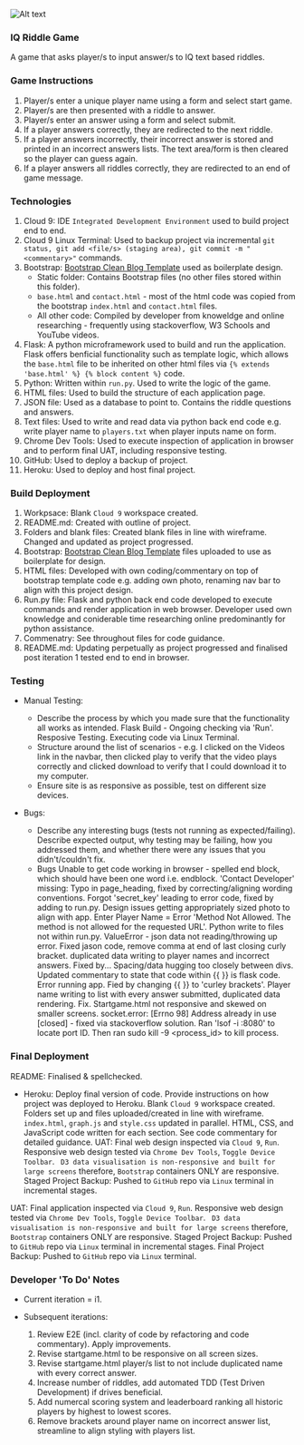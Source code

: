![Alt text](https://ak4.picdn.net/shutterstock/videos/16982824/thumb/1.jpg?i10c=img.resize(height:160))

### IQ Riddle Game
A game that asks player/s to input answer/s to IQ text based riddles.

### Game Instructions
1. Player/s enter a unique player name using a form and select start game.
2. Player/s are then presented with a riddle to answer.
3. Player/s enter an answer using a form and select submit.
4. If a player answers correctly, they are redirected to the next riddle.
5. If a player answers incorrectly, their incorrect answer is stored and printed in an incorrect answers lists. The text area/form is then cleared so the player can guess again.
6. If a player answers all riddles correctly, they are redirected to an end of game message.

### Technologies
1. Cloud 9: IDE `Integrated Development Environment` used to build project end to end.
2. Cloud 9 Linux Terminal: Used to backup project via incremental `git status, git add <file/s> (staging area), git commit -m "<commentary>"` commands.
3. Bootstrap: [Bootstrap Clean Blog Template](https://startbootstrap.com/template-overviews/clean-blog/) used as boilerplate design.
    * Static folder: Contains Bootstrap files (no other files stored within this folder).
    * `base.html` and `contact.html` - most of the html code was copied from the bootstrap `index.html` and `contact.html` files.
    * All other code: Compiled by developer from knoweldge and online researching - frequently using stackoverflow, W3 Schools and YouTube videos.
4. Flask: A python microframework used to build and run the application. Flask offers benficial functionality such as template logic, which allows the `base.html` file to be inherited on other html files via `{% extends 'base.html' %} {% block content %}` code.
5. Python: Written within `run.py`. Used to write the logic of the game.
6. HTML files: Used to build the structure of each application page.
7. JSON file: Used as a database to point to. Contains the riddle questions and answers.
8. Text files: Used to write and read data via python back end code e.g. write player name to `players.txt` when player inputs name on form.
9. Chrome Dev Tools: Used to execute inspection of application in browser and to perform final UAT, including responsive testing.
10. GitHub: Used to deploy a backup of project.
11. Heroku: Used to deploy and host final project.

### Build Deployment
1. Workpsace: Blank `Cloud 9` workspace created.
2. README.md: Created with outline of project.
3. Folders and blank files: Created blank files in line with wireframe. Changed and updated as project progressed.
4. Bootstrap: [Bootstrap Clean Blog Template](https://startbootstrap.com/template-overviews/clean-blog/) files uploaded to use as boilerplate for design.
5. HTML files: Developed with own coding/commentary on top of bootstrap template code e.g. adding own photo, renaming nav bar to align with this project design. 
6. Run.py file: Flask and python back end code developed to execute commands and render application in web browser. Developer used own knowledge and coniderable time researching online predominantly for python assistance.
7. Commenatry: See throughout files for code guidance.
8. README.md: Updating perpetually as project progressed and finalised post iteration 1 tested end to end in browser.

### Testing
* Manual Testing: 
    - Describe the process by which you made sure that the functionality all works as intended.
            Flask Build - Ongoing checking via 'Run'.
            Resposive Testing.
            Executing code via Linux Terminal.
    - Structure around the list of scenarios - e.g. I clicked on the Videos link in the navbar, then clicked play to verify that the video plays correctly and clicked download to verify that I could download it to my computer.
    - Ensure site is as responsive as possible, test on different size devices.
* Bugs:
    - Describe any interesting bugs (tests not running as expected/failing). Describe expected output, why testing may be failing, how you addressed them, and whether there were any issues that you didn't/couldn't fix.
    
    * Bugs
    Unable to get code working in browser - spelled end block, which should have been one word i.e. endblock.
    'Contact Developer' missing: Typo in page_heading, fixed by correcting/aligning wording conventions.
    Forgot 'secret_key' leading to error code, fixed by adding to run.py.
    Design issues getting appropriately sized photo to align with app.
    Enter Player Name = Error 'Method Not Allowed. The method is not allowed for the requested URL'. Python write to files not within run.py.
    ValueError - json data not reading/throwing up error. Fixed jason code, remove comma at end of last closing curly bracket.
    duplicated data writing to player names and incorrect answers. Fixed by...
    Spacing/data hugging too closely between divs.
    Updated commentary to state that code within {{ }} is flask code. Error running app. Fied by changing {{ }} to 'curley brackets'.
    Player name writing to list with every answer submitted, duplicated data rendering. Fix.
    Startgame.html not responsive and skewed on smaller screens.
    socket.error: [Errno 98] Address already in use [closed] - fixed via stackoverflow solution. Ran 'lsof -i :8080' to locate port ID. Then ran sudo kill -9 <process_id> to kill process.

### Final Deployment
README: Finalised & spellchecked.
* Heroku: Deploy final version of code. Provide instructions on how project was deployed to Heroku.
Blank `Cloud 9` workspace created. Folders set up and files uploaded/created in line with wireframe.
`index.html`, `graph.js` and `style.css` updated in parallel. HTML, CSS, and JavaScript code written for each section. See code commentary for detailed guidance.
UAT: Final web design inspected via `Cloud 9`, `Run`. Responsive web design tested via `Chrome Dev Tools`, `Toggle Device Toolbar`. ``` D3 data visualisation is non-responsive and built for large screens``` therefore, `Bootstrap` containers ONLY are responsive.
Staged Project Backup: Pushed to `GitHub` repo via `Linux` terminal in incremental stages.

UAT: Final application inspected via `Cloud 9`, `Run`. Responsive web design tested via `Chrome Dev Tools`, `Toggle Device Toolbar`. ``` D3 data visualisation is non-responsive and built for large screens``` therefore, `Bootstrap` containers ONLY are responsive.
Staged Project Backup: Pushed to `GitHub` repo via `Linux` terminal in incremental stages.
Final Project Backup: Pushed to `GitHub` repo via `Linux` terminal.

### Developer 'To Do' Notes

* Current iteration = i1.
* Subsequent iterations:

    1. Review E2E (incl. clarity of code by refactoring and code commentary). Apply improvements.
    2. Revise startgame.html to be responsive on all screen sizes.
    3. Revise startgame.html player/s list to not include duplicated name with every correct answer.
    2. Increase number of riddles, add automated TDD (Test Driven Development) if drives beneficial.
    3. Add numercal scoring system and leaderboard ranking all historic players by highest to lowest scores.
    4. Remove brackets around player name on incorrect answer list, streamline to align styling with players list.
    